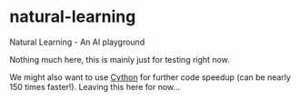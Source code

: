 # natural-learning
Natural Learning - An AI playground

Nothing much here, this is mainly just for testing right now.

We might also want to use [Cython](https://cython.readthedocs.io/en/stable/src/quickstart/build.html) for further code speedup (can be nearly 150 times faster!). Leaving this here for now...
